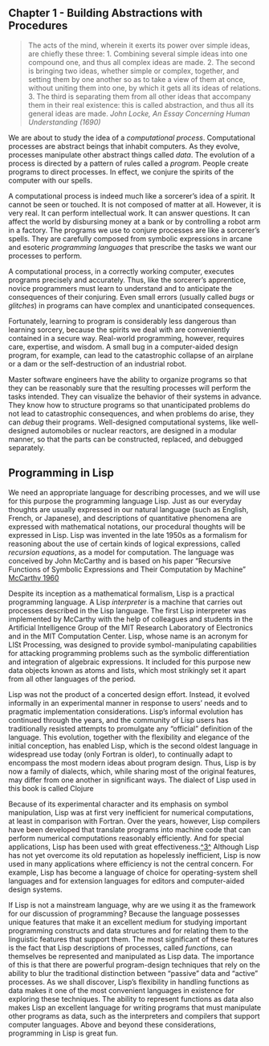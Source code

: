 Chapter 1 - Building Abstractions with Procedures
-------------------------------------------------

<blockquote>The acts of the mind, wherein it exerts its power over simple ideas,
are chiefly these three: 1. Combining several simple ideas into one
compound one, and thus all complex ideas are made. 2. The second is
bringing two ideas, whether simple or complex, together, and setting
them by one another so as to take a view of them at once, without
uniting them into one, by which it gets all its ideas of relations.
3. The third is separating them from all other ideas that accompany
them in their real existence: this is called abstraction, and thus all
its general ideas are made.
<cite>John Locke, An Essay Concerning Human Understanding (1690)</cite>
</blockquote>

We are about to study the idea of a *computational process*.
Computational processes are abstract beings that inhabit computers. As
they evolve, processes manipulate other abstract things called *data*.
The evolution of a process is directed by a pattern of rules called a
*program*. People create programs to direct processes. In effect, we
conjure the spirits of the computer with our spells.

A computational process is indeed much like a sorcerer’s idea of a
spirit. It cannot be seen or touched. It is not composed of matter at
all. However, it is very real. It can perform intellectual work. It can
answer questions. It can affect the world by disbursing money at a bank
or by controlling a robot arm in a factory. The programs we use to
conjure processes are like a sorcerer’s spells. They are carefully
composed from symbolic expressions in arcane and esoteric *programming
languages* that prescribe the tasks we want our processes to perform.

A computational process, in a correctly working computer, executes
programs precisely and accurately. Thus, like the sorcerer’s apprentice,
novice programmers must learn to understand and to anticipate the
consequences of their conjuring. Even small errors (usually called
*bugs* or *glitches*) in programs can have complex and unanticipated
consequences.

Fortunately, learning to program is considerably less dangerous than
learning sorcery, because the spirits we deal with are conveniently
contained in a secure way. Real-world programming, however, requires
care, expertise, and wisdom. A small bug in a computer-aided design
program, for example, can lead to the catastrophic collapse of an
airplane or a dam or the self-destruction of an industrial robot.

Master software engineers have the ability to organize programs so
that they can be reasonably sure that the resulting processes will
perform the tasks intended. They can visualize the behavior of their
systems in advance. They know how to structure programs so that
unanticipated problems do not lead to catastrophic consequences, and
when problems do arise, they can *debug* their programs. Well-designed
computational systems, like well-designed automobiles or nuclear
reactors, are designed in a modular manner, so that the parts can be
constructed, replaced, and debugged separately.

## Programming in Lisp

We need an appropriate language for describing processes, and we will
use for this purpose the programming language Lisp. Just as our
everyday thoughts are usually expressed in our natural language (such
as English, French, or Japanese), and descriptions of quantitative
phenomena are expressed with mathematical notations, our procedural
thoughts will be expressed in Lisp. Lisp was invented in the late
1950s as a formalism for reasoning about the use of certain kinds of
logical expressions, called *recursion equations*, as a model for
computation. The language was conceived by John McCarthy and is based
on his paper “Recursive Functions of Symbolic Expressions and Their
Computation by Machine”
[McCarthy 1960](http://www-formal.stanford.edu/jmc/recursive.pdf)

Despite its inception as a mathematical formalism, Lisp is a practical
programming language. A Lisp *interpreter* is a machine that carries
out processes described in the Lisp language. The first Lisp
interpreter was implemented by McCarthy with the help of colleagues
and students in the Artificial Intelligence Group of the MIT Research
Laboratory of Electronics and in the MIT Computation Center. Lisp,
whose name is an acronym for LISt Processing, was designed to provide
symbol-manipulating capabilities for attacking programming problems
such as the symbolic differentiation and integration of algebraic
expressions. It included for this purpose new data objects known as
atoms and lists, which most strikingly set it apart from all other
languages of the period.

Lisp was not the product of a concerted design effort. Instead, it
evolved informally in an experimental manner in response to users’ needs
and to pragmatic implementation considerations. Lisp’s informal
evolution has continued through the years, and the community of Lisp
users has traditionally resisted attempts to promulgate any “official”
definition of the language. This evolution, together with the
flexibility and elegance of the initial conception, has enabled Lisp,
which is the second oldest language in widespread use today (only
Fortran is older), to continually adapt to encompass the most modern
ideas about program design. Thus, Lisp is by now a family of dialects,
which, while sharing most of the original features, may differ from one
another in significant ways. The dialect of Lisp used in this book is
called Clojure

Because of its experimental character and its emphasis on symbol
manipulation, Lisp was at first very inefficient for numerical
computations, at least in comparison with Fortran. Over the years,
however, Lisp compilers have been developed that translate programs into
machine code that can perform numerical computations reasonably
efficiently. And for special applications, Lisp has been used with great
effectiveness.[^3^](#FOOT3) Although Lisp has not yet overcome its old
reputation as hopelessly inefficient, Lisp is now used in many
applications where efficiency is not the central concern. For example,
Lisp has become a language of choice for operating-system shell
languages and for extension languages for editors and computer-aided
design systems.

If Lisp is not a mainstream language, why are we using it as the
framework for our discussion of programming? Because the language
possesses unique features that make it an excellent medium for
studying important programming constructs and data structures and for
relating them to the linguistic features that support them. The most
significant of these features is the fact that Lisp descriptions of
processes, called *functions*, can themselves be represented and
manipulated as Lisp data. The importance of this is that there are
powerful program-design techniques that rely on the ability to blur
the traditional distinction between “passive” data and “active”
processes.  As we shall discover, Lisp’s flexibility in handling
functions as data makes it one of the most convenient languages in
existence for exploring these techniques. The ability to represent
functions as data also makes Lisp an excellent language for writing
programs that must manipulate other programs as data, such as the
interpreters and compilers that support computer languages. Above and
beyond these considerations, programming in Lisp is great fun.
